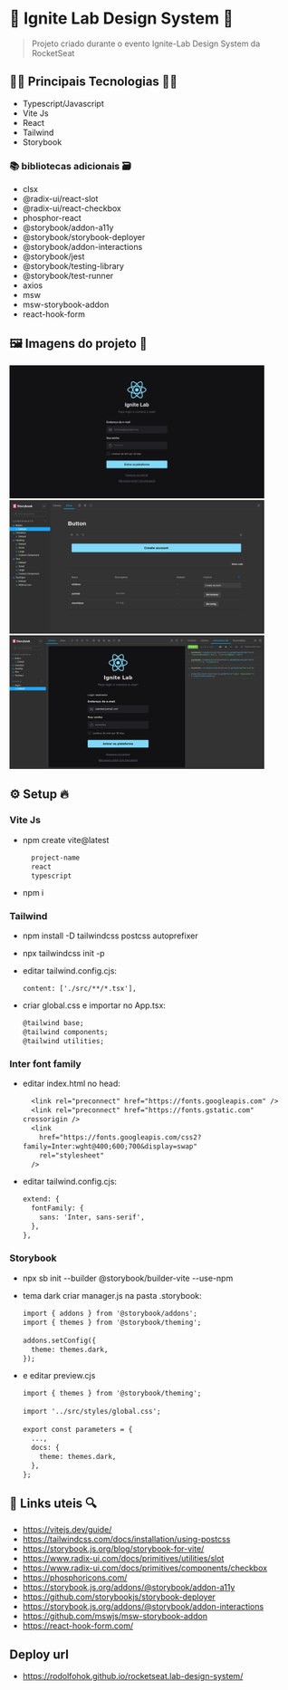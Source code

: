 # 🚀 Ignite Lab Design System 🚀

> Projeto criado durante o evento Ignite-Lab Design System da RocketSeat

## 👨‍💻 Principais Tecnologias 👩‍💻

- Typescript/Javascript
- Vite Js
- React
- Tailwind
- Storybook

### 📚 bibliotecas adicionais 🗃️

- clsx
- @radix-ui/react-slot
- @radix-ui/react-checkbox
- phosphor-react
- @storybook/addon-a11y
- @storybook/storybook-deployer
- @storybook/addon-interactions
- @storybook/jest
- @storybook/testing-library
- @storybook/test-runner
- axios
- msw
- msw-storybook-addon
- react-hook-form

## 🖼️ Imagens do projeto 👀

<img src="https://raw.githubusercontent.com/rodolfoHOk/portfolio-img/main/images/ignite-lab-ds-01.png" alt="Ignite Lab Design System Imagem 01" width="450"/>

<img src="https://raw.githubusercontent.com/rodolfoHOk/portfolio-img/main/images/ignite-lab-ds-02.png" alt="Ignite Lab Design System Imagem 02" width="450"/>

<img src="https://raw.githubusercontent.com/rodolfoHOk/portfolio-img/main/images/ignite-lab-ds-03.png" alt="Ignite Lab Design System Imagem 03" width="450"/>

## ⚙️ Setup 🔥

### Vite Js

- npm create vite@latest

        project-name
        react
        typescript

- npm i

### Tailwind

- npm install -D tailwindcss postcss autoprefixer
- npx tailwindcss init -p
- editar tailwind.config.cjs:

      content: ['./src/**/*.tsx'],

- criar global.css e importar no App.tsx:

      @tailwind base;
      @tailwind components;
      @tailwind utilities;

### Inter font family

- editar index.html no head:

        <link rel="preconnect" href="https://fonts.googleapis.com" />
        <link rel="preconnect" href="https://fonts.gstatic.com" crossorigin />
        <link
          href="https://fonts.googleapis.com/css2?family=Inter:wght@400;600;700&display=swap"
          rel="stylesheet"
        />

- editar tailwind.config.cjs:

      extend: {
        fontFamily: {
          sans: 'Inter, sans-serif',
        },
      },

### Storybook

- npx sb init --builder @storybook/builder-vite --use-npm

- tema dark criar manager.js na pasta .storybook:

      import { addons } from '@storybook/addons';
      import { themes } from '@storybook/theming';

      addons.setConfig({
        theme: themes.dark,
      });

- e editar preview.cjs

      import { themes } from '@storybook/theming';

      import '../src/styles/global.css';

      export const parameters = {
        ...,
        docs: {
          theme: themes.dark,
        },
      };

## 🔗 Links uteis 🔍

- https://vitejs.dev/guide/
- https://tailwindcss.com/docs/installation/using-postcss
- https://storybook.js.org/blog/storybook-for-vite/
- https://www.radix-ui.com/docs/primitives/utilities/slot
- https://www.radix-ui.com/docs/primitives/components/checkbox
- https://phosphoricons.com/
- https://storybook.js.org/addons/@storybook/addon-a11y
- https://github.com/storybookjs/storybook-deployer
- https://storybook.js.org/addons/@storybook/addon-interactions
- https://github.com/mswjs/msw-storybook-addon
- https://react-hook-form.com/

## Deploy url

- https://rodolfohok.github.io/rocketseat.lab-design-system/
